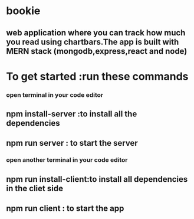 # bookie

## web application where you can track how much you read using  chartbars.The app is  built with MERN stack (mongodb,express,react and node) 


# To get started :run these commands 
### open terminal in your code editor
## npm install-server :to install all the dependencies 
## npm run server : to start the server 

### open another  terminal in your code editor
## npm run install-client:to install all dependencies in the cliet side
## npm run client : to start the app 
